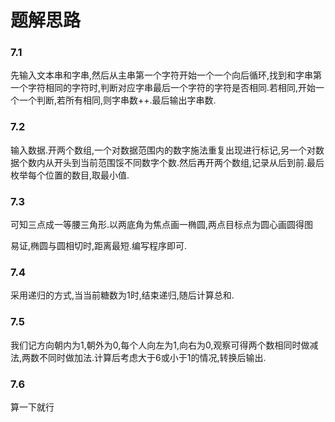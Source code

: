 # 题解思路

### 7.1

先输入文本串和字串,然后从主串第一个字符开始一个一个向后循环,找到和字串第一个字符相同的字符时,判断对应字串最后一个字符的字符是否相同.若相同,开始一个一个判断,若所有相同,则字串数++.最后输出字串数.

### 7.2

输入数据.开两个数组,一个对数据范围内的数字施法重复出现进行标记,另一个对数据个数内从开头到当前范围馁不同数字个数.然后再开两个数组,记录从后到前.最后枚举每个位置的数目,取最小值.

### 7.3

可知三点成一等腰三角形.以两底角为焦点画一椭圆,两点目标点为圆心画圆得图

易证,椭圆与圆相切时,距离最短.编写程序即可.

### 7.4

采用递归的方式,当当前糖数为1时,结束递归,随后计算总和.

### 7.5

我们记方向朝内为1,朝外为0,每个人向左为1,向右为0,观察可得两个数相同时做减法,两数不同时做加法.计算后考虑大于6或小于1的情况,转换后输出.

### 7.6

算一下就行